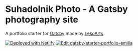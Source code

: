 # Suhadolnik Photo - A Gatsby photography site

A portfolio starter for [Gatsby](https://www.gatsbyjs.org/) made by [LekoArts](https://github.com/LekoArts).

[![Deployed with Netlify](https://www.netlify.com/img/deploy/button.svg)](https://app.netlify.com/start/deploy?repository=https://github.com/LekoArts/gatsby-starter-portfolio-emilia) [![Edit gatsby-starter-portfolio-emilia](https://codesandbox.io/static/img/play-codesandbox.svg)](https://codesandbox.io/s/github/LekoArts/gatsby-starter-portfolio-emilia/tree/master/)
